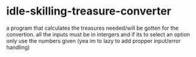 # idle-skilling-treasure-converter
a program that calculates the treasures needed/will be gotten for the convertion.
all the inputs must be in intergers and if its to select an option only use the numbers given (yea im to lazy to add propper input/error handling)
